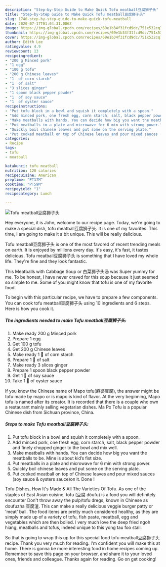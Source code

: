 ```yaml
---
description: "Step-by-Step Guide to Make Quick Tofu meatball豆腐狮子头"
title: "Step-by-Step Guide to Make Quick Tofu meatball豆腐狮子头"
slug: 1740-step-by-step-guide-to-make-quick-tofu-meatball
date: 2020-07-17T01:04:31.086Z
image: https://img-global.cpcdn.com/recipes/69e1b34f31fcd9dc/751x532cq70/tofu-meatball豆腐狮子头-recipe-main-photo.jpg
thumbnail: https://img-global.cpcdn.com/recipes/69e1b34f31fcd9dc/751x532cq70/tofu-meatball豆腐狮子头-recipe-main-photo.jpg
cover: https://img-global.cpcdn.com/recipes/69e1b34f31fcd9dc/751x532cq70/tofu-meatball豆腐狮子头-recipe-main-photo.jpg
author: Edith Lee
ratingvalue: 4.9
reviewcount: 13
recipeingredient:
- "200 g Minced pork"
- "1 egg"
- "100 g tofu"
- "200 g Chinese leaves"
- "1  of corn starch"
- "1  of salt"
- "3 slices ginger"
- "1 spoon black pepper powder"
- "1  of soy sauce"
- "1  of oyster sauce"
recipeinstructions:
- "Put tofu block in a bowl and squish it completely with a spoon."
- "Add minced pork, one fresh egg, corn starch, salt, black pepper powder and finely chopped ginger to the bowl and mix well."
- "Make meatballs with hands. You can decide how big you want the meatballs to be. Mine is about kid’s fist size."
- "Put meatballs in a plate and microwave for 6 min with strong power."
- "Quickly boil chinese leaves and put some on the serving plate."
- "Put cooked meatball on top of Chinese leaves and pour mixed sauces (soy sauce &amp; oysters sauce)on it. Done !"
categories:
- Recipe
tags:
- tofu
- meatball

katakunci: tofu meatball 
nutrition: 120 calories
recipecuisine: American
preptime: "PT17M"
cooktime: "PT59M"
recipeyield: "1"
recipecategory: Lunch

---
```



![Tofu meatball豆腐狮子头](https://img-global.cpcdn.com/recipes/69e1b34f31fcd9dc/751x532cq70/tofu-meatball豆腐狮子头-recipe-main-photo.jpg)

Hey everyone, it is John, welcome to our recipe page. Today, we're going to make a special dish, tofu meatball豆腐狮子头. It is one of my favorites. This time, I am going to make it a bit unique. This will be really delicious.

Tofu meatball豆腐狮子头 is one of the most favored of recent trending meals on earth. It is enjoyed by millions every day. It's easy, it's fast, it tastes delicious. Tofu meatball豆腐狮子头 is something that I have loved my whole life. They're fine and they look fantastic.

This Meatballs with Cabbage Soup or 白菜狮子头汤 was Super yummy for me. To be honest, I have never craved for this soup because it just seemed so simple to me. Some of you might know that tofu is one of my favorite food.


To begin with this particular recipe, we have to prepare a few components. You can cook tofu meatball豆腐狮子头 using 10 ingredients and 6 steps. Here is how you cook it.

<!--inarticleads1-->

##### The ingredients needed to make Tofu meatball豆腐狮子头:

1. Make ready 200 g Minced pork
1. Prepare 1 egg
1. Get 100 g tofu
1. Get 200 g Chinese leaves
1. Make ready 1 🥄 of corn starch
1. Prepare 1 🥄 of salt
1. Make ready 3 slices ginger
1. Prepare 1 spoon black pepper powder
1. Get 1 🥄 of soy sauce
1. Take 1 🥄 of oyster sauce


If you know the Chinese name of Mapo tofu(麻婆豆腐), the answer might be tofu made by mapo or is mapo is kind of flavor. At the very beginning, Mapo tofu is named after its creator. It is recorded that there is a couple who own a restaurant mainly selling vegetarian dishes. Ma Po Tofu is a popular Chinese dish from Sichuan province, China. 

<!--inarticleads2-->

##### Steps to make Tofu meatball豆腐狮子头:

1. Put tofu block in a bowl and squish it completely with a spoon.
1. Add minced pork, one fresh egg, corn starch, salt, black pepper powder and finely chopped ginger to the bowl and mix well.
1. Make meatballs with hands. You can decide how big you want the meatballs to be. Mine is about kid’s fist size.
1. Put meatballs in a plate and microwave for 6 min with strong power.
1. Quickly boil chinese leaves and put some on the serving plate.
1. Put cooked meatball on top of Chinese leaves and pour mixed sauces (soy sauce &amp; oysters sauce)on it. Done !


Tofu Dishes, How It&#39;s Made &amp; All The Varieties Of Tofu. As one of the staples of East Asian cuisine, tofu (豆腐 dòufu) is a food you will definitely encounter Don&#39;t throw away the pulp/tofu dregs, known in Chinese as doufuzha 豆腐渣. This can make a really delicious veggie burger patty or &#39;meat&#39; ball. The food items are pretty much considered healthy, as they are simply made up of a variety of tofu, fish paste, meatball, egg and vegetables which are then boiled. I very much love the deep fried ngoh hiang, meatballs and tofus, indeed unique to this yong tau foo stall. 

So that is going to wrap this up for this special food tofu meatball豆腐狮子头 recipe. Thank you very much for reading. I'm confident you will make this at home. There is gonna be more interesting food in home recipes coming up. Remember to save this page on your browser, and share it to your loved ones, friends and colleague. Thanks again for reading. Go on get cooking!
